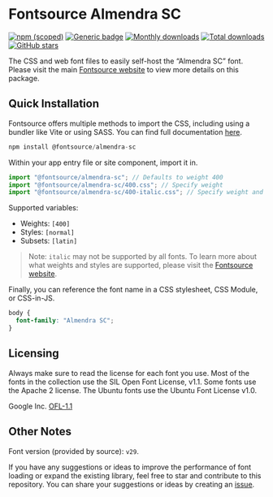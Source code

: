 # Fontsource Almendra SC

[![npm (scoped)](https://img.shields.io/npm/v/@fontsource/almendra-sc?color=brightgreen)](https://www.npmjs.com/package/@fontsource/almendra-sc) [![Generic badge](https://img.shields.io/badge/fontsource-passing-brightgreen)](https://github.com/fontsource/fontsource) [![Monthly downloads](https://badgen.net/npm/dm/@fontsource/almendra-sc)](https://github.com/fontsource/fontsource) [![Total downloads](https://badgen.net/npm/dt/@fontsource/almendra-sc)](https://github.com/fontsource/fontsource) [![GitHub stars](https://img.shields.io/github/stars/fontsource/fontsource.svg?style=social&label=Star)](https://github.com/fontsource/fontsource/stargazers)

The CSS and web font files to easily self-host the “Almendra SC” font. Please visit the main [Fontsource website](https://fontsource.org/fonts/almendra-sc) to view more details on this package.

## Quick Installation

Fontsource offers multiple methods to import the CSS, including using a bundler like Vite or using SASS. You can find full documentation [here](https://fontsource.org/docs/getting-started/introduction).

```javascript
npm install @fontsource/almendra-sc
```

Within your app entry file or site component, import it in.

```javascript
import "@fontsource/almendra-sc"; // Defaults to weight 400
import "@fontsource/almendra-sc/400.css"; // Specify weight
import "@fontsource/almendra-sc/400-italic.css"; // Specify weight and style
```

Supported variables:
- Weights: `[400]`
- Styles: `[normal]`
- Subsets: `[latin]`

> Note: `italic` may not be supported by all fonts. To learn more about what weights and styles are supported, please visit the [Fontsource website](https://fontsource.org/fonts/almendra-sc).

Finally, you can reference the font name in a CSS stylesheet, CSS Module, or CSS-in-JS.

```css
body {
  font-family: "Almendra SC";
}
```

## Licensing
Always make sure to read the license for each font you use. Most of the fonts in the collection use the SIL Open Font License, v1.1. Some fonts use the Apache 2 license. The Ubuntu fonts use the Ubuntu Font License v1.0.

Google Inc.
[OFL-1.1](http://scripts.sil.org/OFL)

## Other Notes
Font version (provided by source): `v29`.

If you have any suggestions or ideas to improve the performance of font loading or expand the existing library, feel free to star and contribute to this repository. You can share your suggestions or ideas by creating an [issue](https://github.com/fontsource/fontsource/issues).